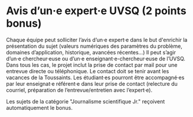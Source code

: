 Avis d’un·e expert·e UVSQ (2 points bonus)
==========================================

Chaque équipe peut solliciter l’avis d’un·e expert·e dans le but d'enrichir la
présentation du sujet (valeurs numériques des paramètres du problème,
domaines d’application, historique, avancées récentes…) Il peut s’agir
d’un·e chercheur·euse ou d’un·e enseignant·e-chercheur·euse de l’UVSQ.
Dans tous les cas, le projet inclut la prise de contact par mail pour
une entrevue directe ou téléphonique. Le contact doit se tenir avant les vacances de la Toussaints. Les étudiant·es pourront être accompagné·es par leur enseignat·e référent·e dans leur prise de contact (relecture du courriel, préparation de l’entrevue/entretien avec l’expert·e).

Les sujets de la catégorie "Journalisme scientifique Jr." reçoivent automatiquement le bonus.

